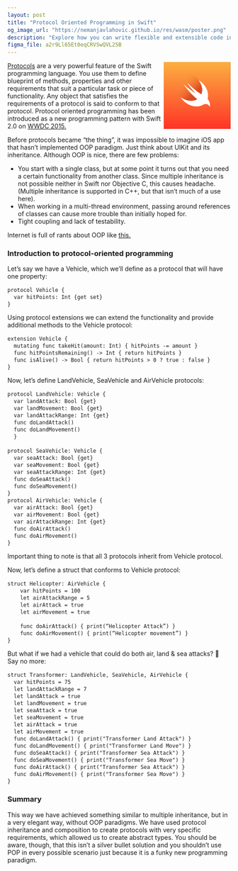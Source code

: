 ```yaml
---
layout: post
title: "Protocol Oriented Programming in Swift"
og_image_url: "https://nemanjavlahovic.github.io/res/wasm/poster.png"
description: "Explore how you can write flexible and extensible code in Swift with protocol-oriented programming."
figma_file: a2r9Ll65Et0eqCRVSwQVL25B
---
```


<img src="/res/wasm/swift-og.png" width="30%" align="right" alt="This is not a logotype">[Protocols](https://developer.apple.com/library/content/documentation/Swift/Conceptual/Swift_Programming_Language/Protocols.html) are a very powerful feature of the Swift programming language.
You use them to define blueprint of methods, properties and other requirements that suit a particular task or piece of functionality. Any object that satisfies the requirements of a protocol is said to conform to that protocol.
Protocol oriented programming has been introduced as a new programming pattern with Swift 2.0 on [WWDC 2015.](https://www.youtube.com/watch?v=g2LwFZatfTI)

Before protocols became “the thing”, it was impossible to imagine iOS app that hasn’t implemented OOP paradigm. Just think about UIKit and its inheritance.
Although OOP is nice, there are few problems:
- You start with a single class, but at some point it turns out that you need a certain functionality from another class. Since multiple inheritance is not possible neither in Swift nor Objective C, this causes headache. (Multiple inheritance is supported in C++, but that isn’t much of a use here).
- When working in a multi-thread environment, passing around references of classes can cause more trouble than initially hoped for.
- Tight coupling and lack of testability.

Internet is full of rants about OOP like [this.](https://krakendev.io/blog/subclassing-can-suck-and-heres-why)

### Introduction to protocol-oriented programming

Let’s say we have a Vehicle, which we’ll define as a protocol that will have one property:
```wasm
protocol Vehicle {
  var hitPoints: Int {get set}
}
```

Using protocol extensions we can extend the functionality and provide additional methods to the Vehicle protocol:
```wasm
extension Vehicle {
  mutating func takeHit(amount: Int) { hitPoints -= amount }
  func hitPointsRemaining() -> Int { return hitPoints }
  func isAlive() -> Bool { return hitPoints > 0 ? true : false }
}
```

Now, let’s define LandVehicle, SeaVehicle and AirVehicle protocols:
```wasm
protocol LandVehicle: Vehicle {
  var landAttack: Bool {get}
  var landMovement: Bool {get}
  var landAttackRange: Int {get}
  func doLandAttack()
  func doLandMovement()
  }

protocol SeaVehicle: Vehicle {
  var seaAttack: Bool {get}
  var seaMovement: Bool {get}
  var seaAttackRange: Int {get}
  func doSeaAttack()
  func doSeaMovement()
}
protocol AirVehicle: Vehicle {
  var airAttack: Bool {get}
  var airMovement: Bool {get}
  var airAttackRange: Int {get}
  func doAirAttack()
  func doAirMovement()
}
```

Important thing to note is that all 3 protocols inherit from Vehicle protocol.

Now, let’s define a struct that conforms to Vehicle protocol:
```wasm
struct Helicopter: AirVehicle {
	var hitPoints = 100
	let airAttackRange = 5
	let airAttack = true
	let airMovement = true

	func doAirAttack() { print(“Helicopter Attack”) }
	func doAirMovement() { print(“Helicopter movement”) }
}
```

But what if we had a vehicle that could do both air, land & sea attacks? 🤔 Say no more:

```wasm
struct Transformer: LandVehicle, SeaVehicle, AirVehicle {
  var hitPoints = 75
  let landAttackRange = 7
  let landAttack = true
  let landMovement = true
  let seaAttack = true
  let seaMovement = true
  let airAttack = true
  let airMovement = true
  func doLandAttack() { print("Transformer Land Attack") }
  func doLandMovement() { print("Transformer Land Move") }
  func doSeaAttack() { print("Transformer Sea Attack") }
  func doSeaMovement() { print("Transformer Sea Move") }
  func doAirAttack() { print("Transformer Sea Attack") }
  func doAirMovement() { print("Transformer Sea Move") }
}
```

### Summary

This way we have achieved something similar to multiple inheritance, but in a very elegant way, without OOP paradigms.
We have used protocol inheritance and composition to create protocols with very specific requirements, which allowed us to create abstract types.
You should be aware, though, that this isn’t a silver bullet solution and you shouldn’t use POP in every possible scenario just because it is a funky new programming paradigm.
